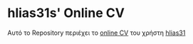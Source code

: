 # hlias31s' Online CV

Αυτό το Repository περιέχει το [online CV](https://hlias31.github.io/online-cv/) του χρήστη [hlias31](https://github.com/hlias31/)
